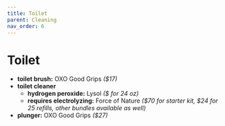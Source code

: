 ```yaml
---
title: Toilet
parent: Cleaning
nav_order: 6
---
```

# Toilet

- **toilet brush:** OXO Good Grips *($17)*
- **toilet cleaner** 
	- **hydrogen peroxide:** Lysol *($ for 24 oz)*
	- **requires electrolyzing:** Force of Nature *($70 for starter kit, $24 for 25 refills, other bundles available as well)*
- **plunger:** OXO Good Grips *($27)*
